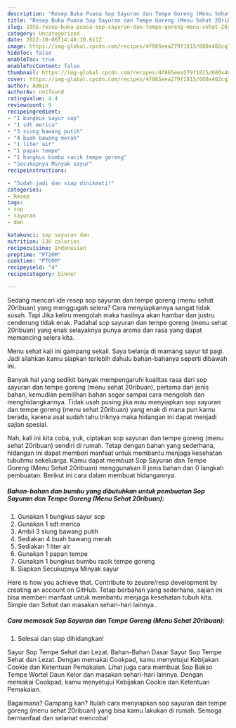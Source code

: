```yaml
---
description: "Resep Buka Puasa Sop Sayuran dan Tempe Goreng (Menu Sehat 20ribuan) Menu Buka Puas"
title: "Resep Buka Puasa Sop Sayuran dan Tempe Goreng (Menu Sehat 20ribuan) Menu Buka Puas"
slug: 1956-resep-buka-puasa-sop-sayuran-dan-tempe-goreng-menu-sehat-20ribuan-menu-buka-puas
category: Uncategorized
date: 2022-10-06T14:48:10.611Z
image: https://img-global.cpcdn.com/recipes/4f865eea279f1815/680x482cq70/sop-sayuran-dan-tempe-goreng-menu-sehat-20ribuan-foto-resep-utama.jpg
hideToc: false
enableToc: true
enableTocContent: false
thumbnail: https://img-global.cpcdn.com/recipes/4f865eea279f1815/680x482cq70/sop-sayuran-dan-tempe-goreng-menu-sehat-20ribuan-foto-resep-utama.jpg
cover: https://img-global.cpcdn.com/recipes/4f865eea279f1815/680x482cq70/sop-sayuran-dan-tempe-goreng-menu-sehat-20ribuan-foto-resep-utama.jpg
author: Admin
authorAv: notfound
ratingvalue: 4.4
reviewcount: 9
recipeingredient:
- "1 bungkus sayur sop"
- "1 sdt merica"
- "3 siung bawang putih"
- "4 buah bawang merah"
- "1 liter air"
- "1 papan tempe"
- "1 bungkus bumbu racik tempe goreng"
- "Secukupnya Minyak sayur"
recipeinstructions:

- "Sudah jadi dan siap dinikmati!"
categories:
- Resep
tags:
- sop
- sayuran
- dan

katakunci: sop sayuran dan 
nutrition: 136 calories
recipecuisine: Indonesian
preptime: "PT20M"
cooktime: "PT60M"
recipeyield: "4"
recipecategory: Dinner

---
```



Sedang mencari ide resep sop sayuran dan tempe goreng (menu sehat 20ribuan) yang menggugah selera? Cara menyiapkannya sangat tidak susah. Tapi Jika keliru mengolah maka hasilnya akan hambar dan justru cenderung tidak enak. Padahal sop sayuran dan tempe goreng (menu sehat 20ribuan) yang enak selayaknya punya aroma dan rasa yang dapat memancing selera kita.


Menu sehat kali ini gampang sekali. Saya belanja di mamang sayur td pagi. Jadi silahkan kamu siapkan terlebih dahulu bahan-bahanya seperti dibawah ini.

Banyak hal yang sedikit banyak mempengaruhi kualitas rasa dari sop sayuran dan tempe goreng (menu sehat 20ribuan), pertama dari jenis bahan, kemudian pemilihan bahan segar sampai cara mengolah dan menghidangkannya. Tidak usah pusing jika mau menyiapkan sop sayuran dan tempe goreng (menu sehat 20ribuan) yang enak di mana pun kamu berada, karena asal sudah tahu triknya maka hidangan ini dapat menjadi sajian spesial.


Nah, kali ini kita coba, yuk, ciptakan sop sayuran dan tempe goreng (menu sehat 20ribuan) sendiri di rumah. Tetap dengan bahan yang sederhana, hidangan ini dapat memberi manfaat untuk membantu menjaga kesehatan tubuhmu sekeluarga. Kamu dapat membuat Sop Sayuran dan Tempe Goreng (Menu Sehat 20ribuan) menggunakan 8 jenis bahan dan 0 langkah pembuatan. Berikut ini cara dalam membuat hidangannya.

<!--inarticleads1-->

##### Bahan-bahan dan bumbu yang dibutuhkan untuk pembuatan Sop Sayuran dan Tempe Goreng (Menu Sehat 20ribuan):

1. Gunakan 1 bungkus sayur sop
1. Gunakan 1 sdt merica
1. Ambil 3 siung bawang putih
1. Sediakan 4 buah bawang merah
1. Sediakan 1 liter air
1. Gunakan 1 papan tempe
1. Gunakan 1 bungkus bumbu racik tempe goreng
1. Siapkan Secukupnya Minyak sayur


Here is how you achieve that. Contribute to zeusre/resp development by creating an account on GitHub. Tetap berbahan yang sederhana, sajian ini bisa memberi manfaat untuk membantu menjaga kesehatan tubuh kita. Simple dan Sehat dan masakan sehari-hari lainnya.. 

<!--inarticleads2-->

##### Cara memasak Sop Sayuran dan Tempe Goreng (Menu Sehat 20ribuan):


1. Selesai dan siap dihidangkan!

Sayur Sop Tempe Sehat dan Lezat. Bahan-Bahan Dasar Sayur Sop Tempe Sehat dan Lezat. Dengan memakai Cookpad, kamu menyetujui Kebijakan Cookie dan Ketentuan Pemakaian. Lihat juga cara membuat Sop Bakso Tempe Wortel Daun Kelor dan masakan sehari-hari lainnya. Dengan memakai Cookpad, kamu menyetujui Kebijakan Cookie dan Ketentuan Pemakaian. 

Bagaimana? Gampang kan? Itulah cara menyiapkan sop sayuran dan tempe goreng (menu sehat 20ribuan) yang bisa kamu lakukan di rumah. Semoga bermanfaat dan selamat mencoba!

